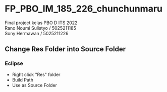 # FP_PBO_IM_185_226_chunchunmaru

Final project kelas PBO D ITS 2022 <br />
Rano Noumi Sulistyo / 5025211185 <br />
Sony Hermawan / 5025211226 <br />

## Change Res Folder into Source Folder
### Eclipse
- Right click "Res" folder
- Build Path
- Use as Source Folder
